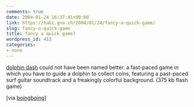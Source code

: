 ```yaml
---
comments: true
date: 2004-01-24 16:37:41+00:00
link: https://habi.gna.ch/2004/01/24/fancy-a-quick-game/
slug: fancy-a-quick-game
title: fancy a quick game?
wordpress_id: 413
categories:
- none
---
```


[dolphin dash](http://www.mausland.de/dolphin.swf) could not have been named better. a fast-paced game in which you have to guide a dolphin to collect coins, featuring a past-paced surf guitar soundtrack and a freakingly colorful background. (375 kb flash game)

[via [boingboing](https://boingboing.net/2004_01_01_archive.html#107493082102407281)]
